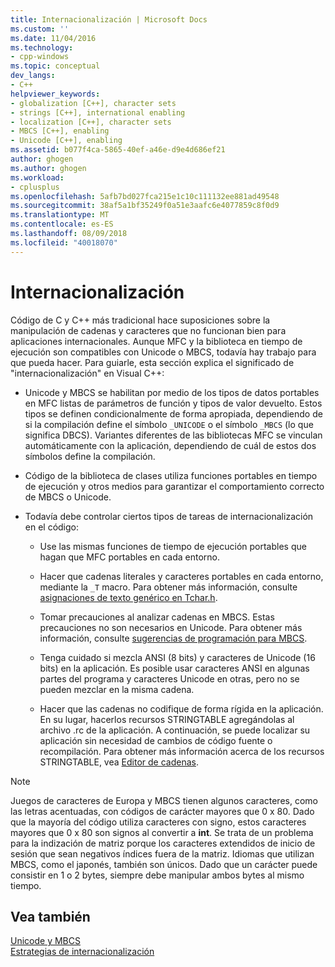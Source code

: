 ```yaml
---
title: Internacionalización | Microsoft Docs
ms.custom: ''
ms.date: 11/04/2016
ms.technology:
- cpp-windows
ms.topic: conceptual
dev_langs:
- C++
helpviewer_keywords:
- globalization [C++], character sets
- strings [C++], international enabling
- localization [C++], character sets
- MBCS [C++], enabling
- Unicode [C++], enabling
ms.assetid: b077f4ca-5865-40ef-a46e-d9e4d686ef21
author: ghogen
ms.author: ghogen
ms.workload:
- cplusplus
ms.openlocfilehash: 5afb7bd027fca215e1c10c111132ee881ad49548
ms.sourcegitcommit: 38af5a1bf35249f0a51e3aafc6e4077859c8f0d9
ms.translationtype: MT
ms.contentlocale: es-ES
ms.lasthandoff: 08/09/2018
ms.locfileid: "40018070"
---
```

# <a name="international-enabling"></a>Internacionalización
Código de C y C++ más tradicional hace suposiciones sobre la manipulación de cadenas y caracteres que no funcionan bien para aplicaciones internacionales. Aunque MFC y la biblioteca en tiempo de ejecución son compatibles con Unicode o MBCS, todavía hay trabajo para que pueda hacer. Para guiarle, esta sección explica el significado de "internacionalización" en Visual C++:  
  
-   Unicode y MBCS se habilitan por medio de los tipos de datos portables en MFC listas de parámetros de función y tipos de valor devuelto. Estos tipos se definen condicionalmente de forma apropiada, dependiendo de si la compilación define el símbolo `_UNICODE` o el símbolo `_MBCS` (lo que significa DBCS). Variantes diferentes de las bibliotecas MFC se vinculan automáticamente con la aplicación, dependiendo de cuál de estos dos símbolos define la compilación.  
  
-   Código de la biblioteca de clases utiliza funciones portables en tiempo de ejecución y otros medios para garantizar el comportamiento correcto de MBCS o Unicode.  
  
-   Todavía debe controlar ciertos tipos de tareas de internacionalización en el código:  
  
    -   Use las mismas funciones de tiempo de ejecución portables que hagan que MFC portables en cada entorno.  
  
    -   Hacer que cadenas literales y caracteres portables en cada entorno, mediante la `_T` macro. Para obtener más información, consulte [asignaciones de texto genérico en Tchar.h](../text/generic-text-mappings-in-tchar-h.md).  
  
    -   Tomar precauciones al analizar cadenas en MBCS. Estas precauciones no son necesarios en Unicode. Para obtener más información, consulte [sugerencias de programación para MBCS](../text/mbcs-programming-tips.md).  
  
    -   Tenga cuidado si mezcla ANSI (8 bits) y caracteres de Unicode (16 bits) en la aplicación. Es posible usar caracteres ANSI en algunas partes del programa y caracteres Unicode en otras, pero no se pueden mezclar en la misma cadena.  
  
    -   Hacer que las cadenas no codifique de forma rígida en la aplicación. En su lugar, hacerlos recursos STRINGTABLE agregándolas al archivo .rc de la aplicación. A continuación, se puede localizar su aplicación sin necesidad de cambios de código fuente o recompilación. Para obtener más información acerca de los recursos STRINGTABLE, vea [Editor de cadenas](../windows/string-editor.md).  
  
> [!NOTE]
>  Juegos de caracteres de Europa y MBCS tienen algunos caracteres, como las letras acentuadas, con códigos de carácter mayores que 0 x 80. Dado que la mayoría del código utiliza caracteres con signo, estos caracteres mayores que 0 x 80 son signos al convertir a **int**. Se trata de un problema para la indización de matriz porque los caracteres extendidos de inicio de sesión que sean negativos índices fuera de la matriz. Idiomas que utilizan MBCS, como el japonés, también son únicos. Dado que un carácter puede consistir en 1 o 2 bytes, siempre debe manipular ambos bytes al mismo tiempo.  
  
## <a name="see-also"></a>Vea también  
 [Unicode y MBCS](../text/unicode-and-mbcs.md)   
 [Estrategias de internacionalización](../text/internationalization-strategies.md)